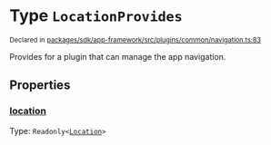 # Type `LocationProvides`
<sub>Declared in [packages/sdk/app-framework/src/plugins/common/navigation.ts:83](https://github.com/dxos/dxos/blob/bdc1200dc/packages/sdk/app-framework/src/plugins/common/navigation.ts#L83)</sub>


Provides for a plugin that can manage the app navigation.

## Properties
### [location](https://github.com/dxos/dxos/blob/bdc1200dc/packages/sdk/app-framework/src/plugins/common/navigation.ts#L84)
Type: <code>Readonly&lt;[Location](/api/@dxos/app-framework/types/Location)&gt;</code>





